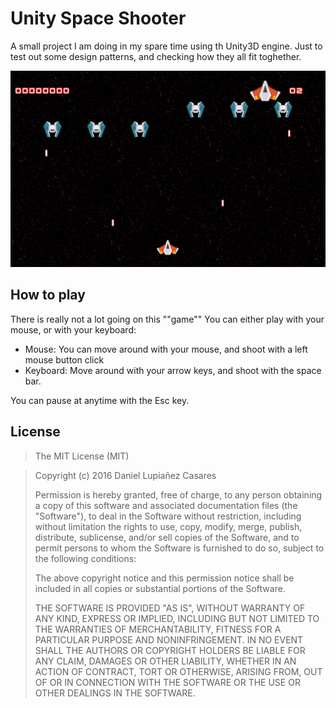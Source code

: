 # Unity Space Shooter
A small project I am doing in my spare time using th Unity3D engine. Just to test out some design patterns, and checking how they all fit toghether.

![Generic space shoooter](/Screenshot.png "Generic space shooter")

## How to play
There is really not a lot going on this ""game"" You can either play with your mouse, or with your keyboard:
* Mouse: You can move around with your mouse, and shoot with a left mouse button click
* Keyboard: Move around with your arrow keys, and shoot with the space bar.

You can pause at anytime with the Esc key.

## License
> The MIT License (MIT)

> Copyright (c) 2016 Daniel Lupiañez Casares
> 
> Permission is hereby granted, free of charge, to any person obtaining a copy
of this software and associated documentation files (the "Software"), to deal
in the Software without restriction, including without limitation the rights
to use, copy, modify, merge, publish, distribute, sublicense, and/or sell
copies of the Software, and to permit persons to whom the Software is
furnished to do so, subject to the following conditions:
> 
> The above copyright notice and this permission notice shall be included in all
copies or substantial portions of the Software.
> 
> THE SOFTWARE IS PROVIDED "AS IS", WITHOUT WARRANTY OF ANY KIND, EXPRESS OR
IMPLIED, INCLUDING BUT NOT LIMITED TO THE WARRANTIES OF MERCHANTABILITY,
FITNESS FOR A PARTICULAR PURPOSE AND NONINFRINGEMENT. IN NO EVENT SHALL THE
AUTHORS OR COPYRIGHT HOLDERS BE LIABLE FOR ANY CLAIM, DAMAGES OR OTHER
LIABILITY, WHETHER IN AN ACTION OF CONTRACT, TORT OR OTHERWISE, ARISING FROM,
OUT OF OR IN CONNECTION WITH THE SOFTWARE OR THE USE OR OTHER DEALINGS IN THE
SOFTWARE.
